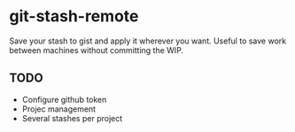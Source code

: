 # git-stash-remote

Save your stash to gist and apply it wherever you want. Useful to save work between machines without committing the WIP.

## TODO

- Configure github token
- Projec management
- Several stashes per project
